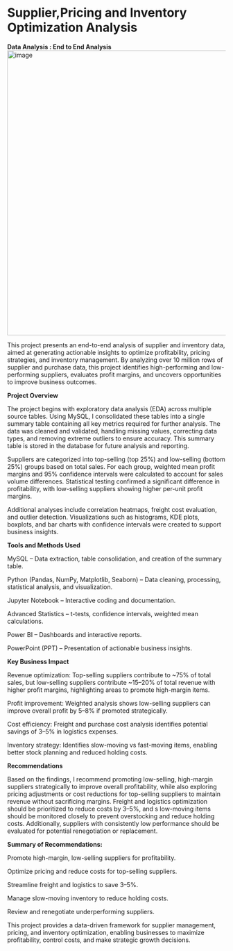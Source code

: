 # Supplier,Pricing and Inventory Optimization Analysis
**Data Analysis : End to End Analysis**
<img width="1159" height="656" alt="image" src="https://github.com/user-attachments/assets/7a75b323-8168-4a36-9f5d-f5be52d45893" />

This project presents an end-to-end analysis of supplier and inventory data, aimed at generating actionable insights to optimize profitability, pricing strategies, and inventory management.
By analyzing over 10 million rows of supplier and purchase data, this project identifies high-performing and low-performing suppliers, evaluates profit margins, and uncovers 
opportunities to improve business outcomes.

**Project Overview**

The project begins with exploratory data analysis (EDA) across multiple source tables. Using MySQL, I consolidated these tables into a single summary table containing all key metrics
required for further analysis. The data was cleaned and validated, handling missing values, correcting data types, and removing extreme outliers to ensure accuracy. This summary table
is stored in the database for future analysis and reporting.

Suppliers are categorized into top-selling (top 25%) and low-selling (bottom 25%) groups based on total sales. For each group, weighted mean profit margins and 95% confidence intervals
were calculated to account for sales volume differences. Statistical testing confirmed a significant difference in profitability, with low-selling suppliers showing higher per-unit profit margins.

Additional analyses include correlation heatmaps, freight cost evaluation, and outlier detection. Visualizations such as histograms, KDE plots, boxplots, and bar charts with confidence 
intervals were created to support business insights.

**Tools and Methods Used**

MySQL – Data extraction, table consolidation, and creation of the summary table.

Python (Pandas, NumPy, Matplotlib, Seaborn) – Data cleaning, processing, statistical analysis, and visualization.

Jupyter Notebook – Interactive coding and documentation.

Advanced Statistics – t-tests, confidence intervals, weighted mean calculations.

Power BI – Dashboards and interactive reports.

PowerPoint (PPT) – Presentation of actionable business insights.

**Key Business Impact**

Revenue optimization: Top-selling suppliers contribute to ~75% of total sales, but low-selling suppliers contribute ~15–20% of total revenue with higher profit margins,
highlighting areas to promote high-margin items.

Profit improvement: Weighted analysis shows low-selling suppliers can improve overall profit by 5–8% if promoted strategically.

Cost efficiency: Freight and purchase cost analysis identifies potential savings of 3–5% in logistics expenses.

Inventory strategy: Identifies slow-moving vs fast-moving items, enabling better stock planning and reduced holding costs.

**Recommendations**

Based on the findings, I recommend promoting low-selling, high-margin suppliers strategically to improve overall profitability, while also exploring pricing adjustments or 
cost reductions for top-selling suppliers to maintain revenue without sacrificing margins. Freight and logistics optimization should be prioritized to reduce costs by 3–5%, and s
low-moving items should be monitored closely to prevent overstocking and reduce holding costs. Additionally, suppliers with consistently low performance should be evaluated for 
potential renegotiation or replacement.

**Summary of Recommendations:**

Promote high-margin, low-selling suppliers for profitability.

Optimize pricing and reduce costs for top-selling suppliers.

Streamline freight and logistics to save 3–5%.

Manage slow-moving inventory to reduce holding costs.

Review and renegotiate underperforming suppliers.

This project provides a data-driven framework for supplier management, pricing, and inventory optimization, enabling businesses to maximize profitability, control costs, and make strategic growth decisions.
